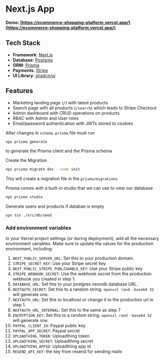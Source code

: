 # Next.js App

**Demo: [https://ecommerce-shopping-platform.vercel.app/](https://ecommerce-shopping-platform.vercel.app/)**

## Tech Stack

- **Framework**: [Next.js](https://nextjs.org/)
- **Database**: [Postgres](https://www.postgresql.org/)
- **ORM**: [Prisma](https://www.prisma.io/)
- **Payments**: [Stripe](https://stripe.com/)
- **UI Library**: [shadcn/ui](https://ui.shadcn.com/)

## Features

- Marketing landing page (`/`) with latest products
- Search page with all products (`/search`) which leads to Stripe Checkout
- Admin dashboard with CRUD operations on products
- RBAC with Admin and User roles
- Email/password authentication with JWTs stored to cookies

After changes in `schema.prisma` file must run

```bash
npx prisma generate
```

to generate the Prisma client and the Prisma schema

Create the Migration

```bash
npx prisma migrate dev --name init
```

This will create a migration file in the `prisma/migrations`

Prisma comes with a built-in studio that we can use to view our database

```bash
npx prisma studio
```

Generate users and products if databae is empty

```bash
npx tsx ./src/db/seed
```

### Add environment variables

In your Vercel project settings (or during deployment), add all the necessary environment variables. Make sure to update the values for the production environment, including:

1. `NEXT_PUBLIC_SERVER_URL`: Set this to your production domain.
2. `STRIPE_SECRET_KEY`: Use your Stripe secret key.
3. `NEXT_PUBLIC_STRIPE_PUBLISHABLE_KEY`: Use your Stripe public key
4. `STRIPE_WEBHOOK_SECRET`: Use the webhook secret from the production webhook you created in step 1.
5. `DATABASE_URL`: Set this to your postgres neondb database URL.
6. `NEXTAUTH_SECRET`: Set this to a random string. `openssl rand -base64 32` will generate one.
7. `NEXTAUTH_URL`: Set this to localhost or change it to the production url in step 1.
8. `NEXTAUTH_URL_INTERNAL`: Set this to the same as step 7
9. `ENCRYPTION_KEY`: Set this to a random string. `openssl rand -base64 32` will generate one.
10. `PAYPAL_CLIENT_ID`: Paypal public key
11. `PAYPAL_APP_SECRET`: Paypal secret
12. `UPLOADTHING_TOKEN`: Uploadthing token
13. `UPLOADTHING_SECRET`: Uploadthing secret
14. `UPLOADTHING_APPID`: Uploadthing app id
15. `RESEND_API_KEY`: the key from resend for sending mails
